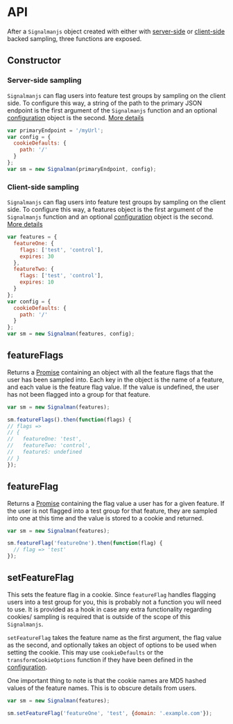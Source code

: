 # API

After a `Signalmanjs` object created with either with [server-side](./server_requirements.md) or [client-side](./feature_definition.md) backed sampling, three functions are exposed.

## Constructor

### Server-side sampling

`Signalmanjs` can flag users into feature test groups by sampling on the client side. To configure this way, a string of the path to the primary JSON endpoint is the first argument of the `Signalmanjs` function and an optional [configuration](./configuration.md) object is the second. [More details](./server_requirements.md)

```js
var primaryEndpoint = '/myUrl';
var config = {
  cookieDefaults: {
    path: '/'
  }
};
var sm = new Signalman(primaryEndpoint, config);
```

### Client-side sampling

`Signalmanjs` can flag users into feature test groups by sampling on the client side. To configure this way, a features object is the first argument of the `Signalmanjs` function and an optional [configuration](./configuration.md) object is the second. [More details](./feature_definition.md)

```js
var features = {
  featureOne: {
    flags: ['test', 'control'],
    expires: 30
  },
  featureTwo: {
    flags: ['test', 'control'],
    expires: 10
  }
};
var config = {
  cookieDefaults: {
    path: '/'
  }
};
var sm = new Signalman(features, config);
```

## featureFlags

Returns a [Promise](https://developer.mozilla.org/en-US/docs/Web/JavaScript/Reference/Global_Objects/Promise) containing an object with all the feature flags that the user has been sampled into. Each key in the object is the name of a feature, and each value is the feature flag value. If the value is undefined, the user has not been flagged into a group for that feature.

```js
var sm = new Signalman(features);

sm.featureFlags().then(function(flags) {
// flags =>
// {
//   featureOne: 'test',
//   featureTwo: 'control',
//   featureS: undefined
// }
});
```

## featureFlag

Returns a [Promise](https://developer.mozilla.org/en-US/docs/Web/JavaScript/Reference/Global_Objects/Promise) containing the flag value a user has for a given feature. If the user is not flagged into a test group for that feature, they are sampled into one at this time and the value is stored to a cookie and returned.

```js
var sm = new Signalman(features);

sm.featureFlag('featureOne').then(function(flag) {
  // flag => 'test'
});
```

## setFeatureFlag

This sets the feature flag in a cookie. Since `featureFlag` handles flagging users into a test group for you, this is probably not a function you will need to use. It is provided as a hook in case any extra functionality regarding cookies/ sampling is required that is outside of the scope of this `Signalmanjs`.

`setFeatureFlag` takes the feature name as the first argument, the flag value as the second, and optionally takes an object of options to be used when setting the cookie. This may use `cookieDefaults` or the `transformCookieOptions` function if they have been defined in the [configuration](./configuration.md).

One important thing to note is that the cookie names are MD5 hashed values of the feature names. This is to obscure details from users.

```js
var sm = new Signalman(features);

sm.setFeatureFlag('featureOne', 'test', {domain: '.example.com'});
```
